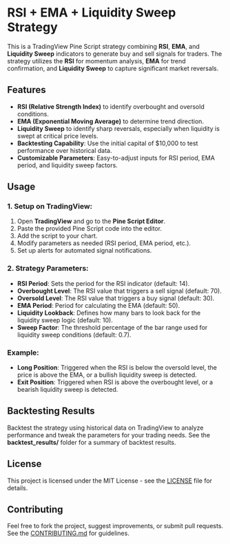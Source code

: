 # RSI + EMA + Liquidity Sweep Strategy

This is a TradingView Pine Script strategy combining **RSI**, **EMA**, and **Liquidity Sweep** indicators to generate buy and sell signals for traders. The strategy utilizes the **RSI** for momentum analysis, **EMA** for trend confirmation, and **Liquidity Sweep** to capture significant market reversals.

## Features
- **RSI (Relative Strength Index)** to identify overbought and oversold conditions.
- **EMA (Exponential Moving Average)** to determine trend direction.
- **Liquidity Sweep** to identify sharp reversals, especially when liquidity is swept at critical price levels.
- **Backtesting Capability**: Use the initial capital of $10,000 to test performance over historical data.
- **Customizable Parameters**: Easy-to-adjust inputs for RSI period, EMA period, and liquidity sweep factors.

## Usage

### 1. Setup on TradingView:
1. Open **TradingView** and go to the **Pine Script Editor**.
2. Paste the provided Pine Script code into the editor.
3. Add the script to your chart.
4. Modify parameters as needed (RSI period, EMA period, etc.).
5. Set up alerts for automated signal notifications.

### 2. Strategy Parameters:
- **RSI Period**: Sets the period for the RSI indicator (default: 14).
- **Overbought Level**: The RSI value that triggers a sell signal (default: 70).
- **Oversold Level**: The RSI value that triggers a buy signal (default: 30).
- **EMA Period**: Period for calculating the EMA (default: 50).
- **Liquidity Lookback**: Defines how many bars to look back for the liquidity sweep logic (default: 10).
- **Sweep Factor**: The threshold percentage of the bar range used for liquidity sweep conditions (default: 0.7).

### Example:

- **Long Position**: Triggered when the RSI is below the oversold level, the price is above the EMA, or a bullish liquidity sweep is detected.
- **Exit Position**: Triggered when RSI is above the overbought level, or a bearish liquidity sweep is detected.

## Backtesting Results

Backtest the strategy using historical data on TradingView to analyze performance and tweak the parameters for your trading needs. See the **backtest_results/** folder for a summary of backtest results.

## License

This project is licensed under the MIT License - see the [LICENSE](LICENSE) file for details.

## Contributing

Feel free to fork the project, suggest improvements, or submit pull requests. See the [CONTRIBUTING.md](CONTRIBUTING.md) for guidelines.


